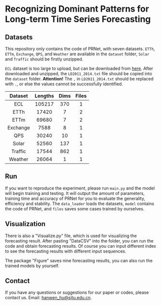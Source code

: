 # Recognizing Dominant Patterns for Long-term Time Series Forecasting

## Datasets
This repository only contains the code of PRNet, with seven datasets.
`ETTh`, `ETTm`, `Exchange`, `QPS`, and `Weather` are available in the `dataset` folder, `Solar` and `Traffic` should be firstly unzipped.

`ECL` dataset is too large to upload, but can be downloaded from [here](https://archive.ics.uci.edu/dataset/321/electricityloaddiagrams20112014). After downloaded and unzipped, the `LD2011_2014.txt` file should be copied into the `dataset` folder. **Attention!** The `,` in `LD2011_2014.txt` should be replaced with `.`, or else the values cannot be successfully identified.

| Dataset  | Lengths | Dims | Files |
|:--------:|:-------:|:----:|:-----:|
|   ECL    | 105217  | 370  |   1   |
|   ETTh   |  17420  |  7   |   2   |
|   ETTm   |  69680  |  7   |   2   |
| Exchange |  7588   |  8   |   1   |
|   QPS    |  30240  |  10  |   1   |
|  Solar   |  52560  | 137  |   1   |
| Traffic  |  17544  | 862  |   1   |
| Weather  |  26064  |  1   |   1   |

## Run
If you want to reproduce the experiment, please run `main.py` and the model will begin training and testing. It will output the amount of parameters, training time and accuracy of PRNet for you to evaluate the generality, efficiency and stability. 
The `data_loader` loads the datasets, `model` contains the code of PRNet, and `files` saves some cases trained by ourselves.

## Visualization
There is also a "Visualize.py" file, which is used for visualizing the forecasting result. After pasting "DataCSV" into the folder, you can run the code and obtain forecasting results. Of course you can input different index to see the forecasting results with different input sequences.

The package "Figure" saves nine forecasting results, you can also run the trained models by yourself.

## Contact
If you have any questions or suggestions for our paper or codes, please contact us. Email: hanwen_hu@sjtu.edu.cn.


